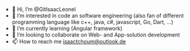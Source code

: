 - 👋 Hi, I’m @GitIsaacLeonel
- 👀 I’m interested in code an software engineering (also fan of different programming language like c++, java, c#, javascript, Go, Dart, ...) 
- 🌱 I’m currently learning (Angular framework)
- 💞️ I’m looking to collaborate on Web- and App-solution development
- 📫 How to reach me isaactchoum@outlook.de

<!---
GitIsaacLeonel/GitIsaacLeonel is a ✨ special ✨ repository because its `README.md` (this file) appears on your GitHub profile.
You can click the Preview link to take a look at your changes.
--->
